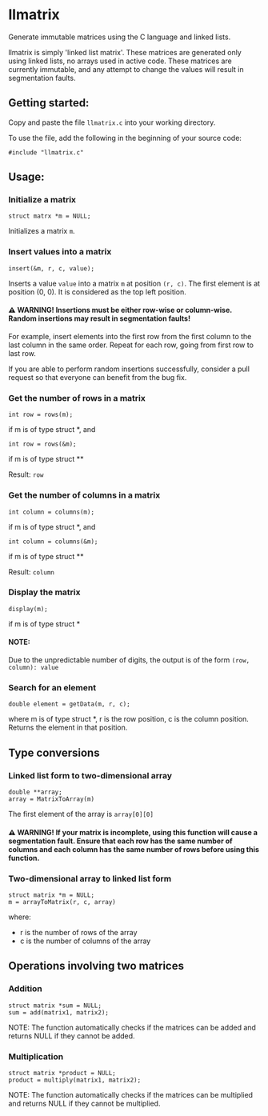 # llmatrix
Generate immutable matrices using the C language and linked lists.

llmatrix is simply 'linked list matrix'. These matrices are generated only using linked lists, no arrays used in active code. These matrices are currently immutable, and any attempt to change the values will result in segmentation faults.

## Getting started:
Copy and paste the file `llmatrix.c` into your working directory.

To use the file, add the following in the beginning of your source code:
```
#include "llmatrix.c"
```

## Usage:

### Initialize a matrix
```
struct matrx *m = NULL;
```
Initializes a matrix `m`.

### Insert values into a matrix
```
insert(&m, r, c, value);
```
Inserts a value `value` into a matrix `m` at position `(r, c)`. The first element is at position (0, 0). It is considered as the top left position.
#### &#9888; WARNING! Insertions must be either row-wise or column-wise. Random insertions may result in segmentation faults!
For example, insert elements into the first row from the first column to the last column in the same order. Repeat for each row, going from first row to last row.

If you are able to perform random insertions successfully, consider a pull request so that everyone can benefit from the bug fix.

### Get the number of rows in a matrix
```
int row = rows(m);
```
if m is of type struct \*, and

```
int row = rows(&m);
```
if m is of type struct \*\*

Result: `row`

### Get the number of columns in a matrix
```
int column = columns(m);
```
if m is of type struct \*, and

```
int column = columns(&m);
```
if m is of type struct \*\*

Result: `column`

### Display the matrix
```
display(m);
```
if m is of type struct \*

#### NOTE: 
Due to the unpredictable number of digits, the output is of the form `(row, column): value`

### Search for an element
```
double element = getData(m, r, c);
```
where m is of type struct \*, r is the row position, c is the column position. Returns the element in that position.

## Type conversions

### Linked list form to two-dimensional array
```
double **array;
array = MatrixToArray(m)
```
The first element of the array is `array[0][0]`
#### &#9888; WARNING! If your matrix is incomplete, using this function will cause a segmentation fault. Ensure that each row has the same number of columns and each column has the same number of rows before using this function.

### Two-dimensional array to linked list form
```
struct matrix *m = NULL;
m = arrayToMatrix(r, c, array)
```
where:
- r is the number of rows of the array
- c is the number of columns of the array

## Operations involving two matrices

### Addition
```
struct matrix *sum = NULL;
sum = add(matrix1, matrix2);
```
NOTE: The function automatically checks if the matrices can be added and returns NULL if they cannot be added.

### Multiplication
```
struct matrix *product = NULL;
product = multiply(matrix1, matrix2);
```
NOTE: The function automatically checks if the matrices can be multiplied and returns NULL if they cannot be multiplied.
